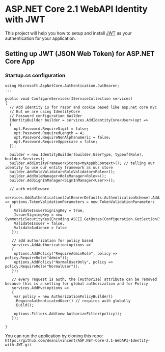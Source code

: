 # ASP.NET Core 2.1 WebAPI Identity with JWT

This project will help you how to setup and install [JWT](https://jwt.io/) as your authentication for your application.

## Setting up JWT (JSON Web Token) for ASP.NET Core App

### Startup.cs configuration

```
using Microsoft.AspNetCore.Authentication.JwtBearer;
...

public void ConfigureServices(IServiceCollection services)
{
  // Add Identity is for razor and cookie based like asp.net core mvc
  // But we are using IdentityCore
  // Password configuration builder
  IdentityBuilder builder = services.AddIdentityCore<User>(opt =>
  {
    opt.Password.RequireDigit = false;
    opt.Password.RequiredLength = 4;
    opt.Password.RequireNonAlphanumeric = false;
    opt.Password.RequireUppercase = false;
  });
            
  builder = new IdentityBuilder(builder.UserType, typeof(Role), builder.Services);
  builder.AddEntityFrameworkStores<MyAppDbContext>(); // telling our identity to use our entity framework as our store
  builder.AddRoleValidator<RoleValidator<Role>>();
  builder.AddRoleManager<RoleManager<Role>>();
  builder.AddSignInManager<SignInManager<User>>();

  // auth middleware
  services.AddAuthentication(JwtBearerDefaults.AuthenticationScheme).AddJwtBearer(options => options.TokenValidationParameters = new TokenValidationParameters
  {
    ValidateIssuerSigningKey = true,
    IssuerSigningKey = new SymmetricSecurityKey(Encoding.ASCII.GetBytes(Configuration.GetSection("AppSettings:Token").Value)),
    ValidateIssuer = false,
    ValidateAudience = false
   });

   // add authorization for policy based
   services.AddAuthorization(options =>
   {
    options.AddPolicy("RequireAdminRole", policy => policy.RequireRole("Admin"));
    options.AddPolicy("NormalUserOnly", policy => policy.RequireRole("NormalUser"));
   });

   // every request is auth, the [Authorize] attribute can be removed because this is a setting for global authorization and for Policy
   services.AddMvc(options =>
   {
    var policy = new AuthorizationPolicyBuilder()
    .RequireAuthenticatedUser() // requires auth globally
    .Build();

    options.Filters.Add(new AuthorizeFilter(policy));
   });

}
```

You can run the application by cloning this repo: `https://github.com/deanilvincent/ASP.NET-Core-2.1-WebAPI-Identity-with-JWT.git`
